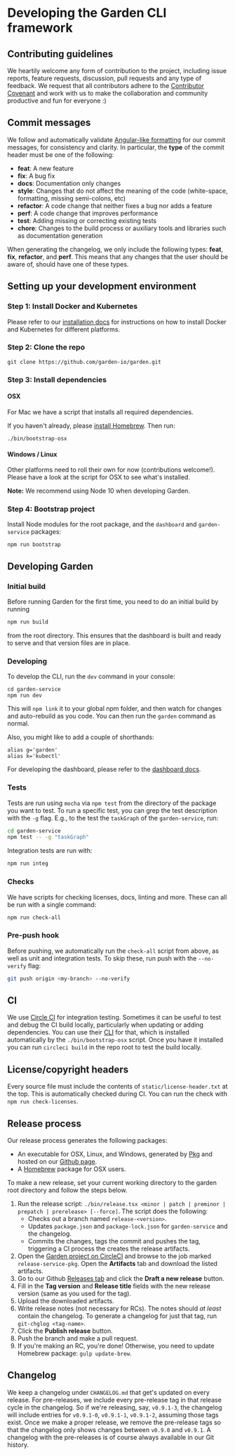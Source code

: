 # Developing the Garden CLI framework

## Contributing guidelines

We heartily welcome any form of contribution to the project, including issue reports, feature requests,
discussion, pull requests and any type of feedback. We request that all contributors
adhere to the [Contributor Covenant](CODE_OF_CONDUCT.md) and work with us to make the collaboration and
community productive and fun for everyone :)

## Commit messages

We follow and automatically validate
[Angular-like formatting](https://github.com/angular/angular.js/blob/master/DEVELOPERS.md#commits) for our
commit messages, for consistency and clarity. In particular, the **type** of the commit header must be one of the following:

* **feat**: A new feature
* **fix**: A bug fix
* **docs**: Documentation only changes
* **style**: Changes that do not affect the meaning of the code (white-space, formatting, missing
  semi-colons, etc)
* **refactor**: A code change that neither fixes a bug nor adds a feature
* **perf**: A code change that improves performance
* **test**: Adding missing or correcting existing tests
* **chore**: Changes to the build process or auxiliary tools and libraries such as documentation
  generation

When generating the changelog, we only include the following types: **feat**, **fix**, **refactor**, and **perf**. This means that any changes that the user should be aware of, should have one of these types.

## Setting up your development environment

### Step 1: Install Docker and Kubernetes

Please refer to our [installation docs](./docs/basics/installation.md) for instructions on how to install Docker and Kubernetes for different platforms.

### Step 2: Clone the repo

    git clone https://github.com/garden-io/garden.git

### Step 3: Install dependencies

#### OSX

For Mac we have a script that installs all required dependencies.

If you haven't already, please [install Homebrew](https://docs.brew.sh/Installation). Then run:

    ./bin/bootstrap-osx

#### Windows / Linux

Other platforms need to roll their own for now (contributions welcome!). Please have a look at the script for OSX to see what's installed.

**Note:** We recommend using Node 10 when developing Garden.

### Step 4: Bootstrap project

Install Node modules for the root package, and the `dashboard` and `garden-service` packages:

    npm run bootstrap

## Developing Garden

### Initial build

Before running Garden for the first time, you need to do an initial build by running

```sh
npm run build
```

from the root directory. This ensures that the dashboard is built and ready to serve and that version files are in place.

### Developing

To develop the CLI, run the `dev` command in your console:

    cd garden-service
    npm run dev

This will `npm link` it to your global npm folder, and then watch for
changes and auto-rebuild as you code. You can then run the `garden` command as normal.

Also, you might like to add a couple of shorthands:

    alias g='garden'
    alias k='kubectl'

For developing the dashboard, please refer to the [dashboard docs](./dashboard/README.mdj).

### Tests

Tests are run using `mocha` via `npm test` from the directory of the package you want to test. To run a specific test, you can grep the test description with the `-g` flag. E.g., to the test the `taskGraph` of the `garden-service`, run:

```sh
cd garden-service
npm test -- -g "taskGraph"
```

Integration tests are run with:


```sh
npm run integ
```

### Checks

We have scripts for checking licenses, docs, linting and more. These can all be run with a single command:

```sh
npm run check-all
```

### Pre-push hook

Before pushing, we automatically run the `check-all` script from above, as well as unit and integration tests. To skip these, run push with the `--no-verify` flag:

```sh
git push origin <my-branch> --no-verify
```

## CI

We use [Circle CI](https://circleci.com) for integration testing. Sometimes
it can be useful to test and debug the CI build locally, particularly when
updating or adding dependencies. You can use their
[CLI](https://circleci.com/docs/2.0/local-jobs/) for that, which
is installed automatically by the `./bin/bootstrap-osx` script. Once you
have it installed you can run `circleci build` in the repo root to test
the build locally.

## License/copyright headers

Every source file must include the contents of `static/license-header.txt` at the top. This is
automatically checked during CI. You can run the check with `npm run check-licenses`.

## Release process

Our release process generates the following packages:

* An executable for OSX, Linux, and Windows, generated by [Pkg](https://github.com/zeit/pkg) and hosted on our [Github page](https://github.com/garden-io/garden/releases).
* A [Homebrew](https://brew.sh/) package for OSX users.

To make a new release, set your current working directory to the garden root directory and follow the steps below.

1. Run the release script: `./bin/release.tsx <minor | patch | preminor | prepatch | prerelease> [--force]`. The script does the following:
    * Checks out a branch named `release-<version>`.
    * Updates `package.json` and `package-lock.json` for `garden-service` and the changelog.
    * Commits the changes, tags the commit and pushes the tag, triggering a CI process the creates the release artifacts.
2. Open the [Garden project on CircleCI](https://circleci.com/gh/garden-io/garden) and browse to the job marked `release-service-pkg`. Open the **Artifacts** tab and download the listed artifacts.
3. Go to our Github [Releases tab](https://github.com/garden-io/garden/releases) and click the **Draft a new release** button.
4. Fill in the **Tag version** and **Release title** fields with the new release version (same as you used for the tag).
5. Upload the downloaded artifacts.
6. Write release notes (not necessary for RCs). The notes should _at least_ contain the changelog. To generate a changelog for just that tag, run `git-chglog <tag-name>`.
7. Click the **Publish release** button.
8. Push the branch and make a pull request.
9. If you're making an RC, you're done! Otherwise, you need to update Homebrew package: `gulp update-brew`.

## Changelog

We keep a changelog under `CHANGELOG.md` that get's updated on every release. For pre-releases, we include every pre-release tag in that release cycle in the changelog. So if we're releasing, say, `v0.9.1-3`, the changelog will include entries for `v0.9.1-0`, `v0.9.1-1`, `v0.9.1-2`, assuming those tags exist. Once we make a proper release, we remove the pre-release tags so that the changelog only shows changes between `v0.9.0` and `v0.9.1`. A changelog with the pre-releases is of course always available in our Git history.
